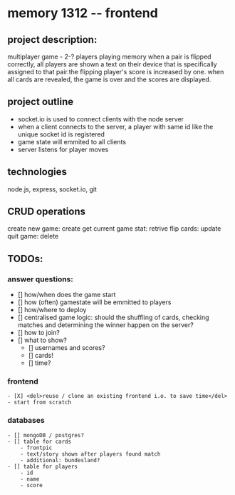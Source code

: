 # memory 1312 -- frontend
## project description:
  multiplayer game - 2-? players playing memory
  when a pair is flipped correctly, all players are shown a text on their device that is specifically assigned to that pair.the flipping player's score is increased by one. when all cards are revealed, the game is over and the scores are displayed.

## project outline
  - socket.io is used to connect clients with the node server
  - when a client connects to the server, a player with same id like the unique socket id is registered
  - game state will emmited to all clients
  - server listens for player moves

## technologies
  node.js, express, socket.io, git

## CRUD operations
  create new game: create
  get current game stat: retrive
  flip cards: update
  quit game: delete

## TODOs:
### answer questions:
  - [] how/when does the game start
  - [] how (often) gamestate will be emmitted to players
  - [] how/where to deploy
  - [] centralised game logic: should the shuffling of cards, checking matches and determining the winner happen on the server?
  - [] how to join?
  - [] what to show?
    - [] usernames and scores?
    - [] cards!
    - [] time?
### frontend
    - [X] <del>reuse / clone an existing frontend i.o. to save time</del> - start from scratch
### databases
    - [] mongoDB / postgres?
    - [] table for cards
        - frontpic
        - text/story shown after players found match
        - additional: bundesland?
    - [] table for players
        - id
        - name
        - score